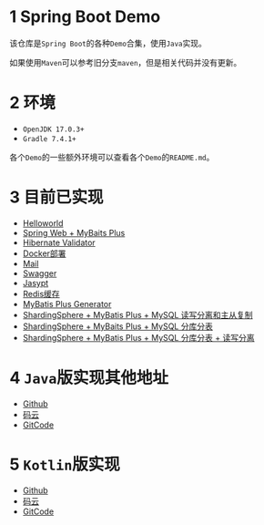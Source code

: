 # 1 Spring Boot Demo

该仓库是`Spring Boot`的各种`Demo`合集，使用`Java`实现。

如果使用`Maven`可以参考旧分支`maven`，但是相关代码并没有更新。

# 2 环境

- `OpenJDK 17.0.3+`
- `Gradle 7.4.1+`

各个`Demo`的一些额外环境可以查看各个`Demo`的`README.md`。

# 3 目前已实现

- [Helloworld](https://github.com/gkdgkdgkdgkd/SpringBootDemoJava/tree/main/DemoHelloworld)
- [Spring Web + MyBaits Plus](https://github.com/gkdgkdgkdgkd/SpringBootDemoJava/tree/main/WebWithMyBatisPlus)
- [Hibernate Validator](https://github.com/gkdgkdgkdgkd/SpringBootDemoJava/tree/main/HibernateValidator)
- [Docker部署](https://github.com/gkdgkdgkdgkd/SpringBootDemoJava/tree/main/Docker)
- [Mail](https://github.com/2293736867/SpringBootDemoJava/tree/master/Mail)
- [Swagger](https://github.com/2293736867/SpringBootDemoJava/tree/master/Swagger)
- [Jasypt](https://github.com/2293736867/SpringBootDemoJava/tree/master/Jasypt)
- [Redis缓存](https://github.com/2293736867/SpringBootDemoJava/tree/master/RedisCache)
- [MyBatis Plus Generator](https://github.com/2293736867/SpringBootDemoJava/tree/main/MyBatisPlusGenerator)
- [ShardingSphere + MyBatis Plus + MySQL
  读写分离和主从复制](https://github.com/2293736867/SpringBootDemoJava/tree/main/ShardingSphereMyBatisPlusMySQLMasterSlave)
- [ShardingSphere + MyBaits Plus + MySQL 分库分表](https://github.com/2293736867/SpringBootDemoJava/tree/main/ShardingSphereMyBatisPlusDataSharding)
- [ShardingSphere + MyBatis Plus + MySQL 分库分表 + 读写分离](https://github.com/2293736867/SpringBootDemoJava/tree/main/ShardingSphereMyBatisPlusDataShardingAndReadWriteSplitting)

# 4 `Java`版实现其他地址

- [Github](https://github.com/gkdgkdgkdgkd/SpringBootDemoJava)
- [码云](https://gitee.com/jskdhfjksdhfjk/SpringBootDemoJava)
- [GitCode](https://gitcode.net/qq_27525611/SpringBootDemoJava)

# 5 `Kotlin`版实现

- [Github](https://github.com/gkdgkdgkdgkd/SpringBootDemoKotlin)
- [码云](https://gitee.com/jskdhfjksdhfjk/SpringBootDemoKotlin)
- [GitCode](https://gitcode.net/qq_27525611/SpringBootDemoKotlin)
